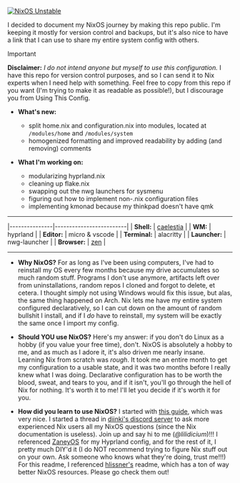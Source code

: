[![NixOS Unstable](https://img.shields.io/badge/NixOS-24.05-blue.svg?style=flat-square&logo=NixOS&logoColor=white)](https://nixos.org)

I decided to document my NixOS journey by making this repo public. I'm keeping it
mostly for version control and backups, but it's also nice to have a link that
I can use to share my entire system config with others.

> [!IMPORTANT]
> **Disclaimer:** _I do not intend anyone but myself to use this configuration._
> I have this repo for version control purposes, and so I can send it to Nix
> experts when I need help with something. Feel free to copy from this repo if
> you want (I'm trying to make it as readable as possible!), but I discourage
> you from Using This Config.

+ **What's new:**
  - split home.nix and configuration.nix into modules, 
    located at `/modules/home` and `/modules/system`
  - homogenized formatting and improved readability by 
    adding (and removing) comments

+ **What I'm working on:**
  - modularizing hyprland.nix
  - cleaning up flake.nix
  - swapping out the nwg launchers for sysmenu
  - figuring out how to implement non-.nix configuration files
  - implementing kmonad because my thinkpad doesn't have qmk

------

|---------------|-------------------------|
| **Shell:**    | [caelestia][caelestia]  |
| **WM:**       | hyprland                |
| **Editor:**   | micro & vscode          |
| **Terminal:** | alacritty               |
| **Launcher:** | nwg-launcher            |
| **Browser:**  | [zen][zen]              |

-----

+ **Why NixOS?**
  For as long as I've been using computers, I've had to reinstall my OS
  every few months because my drive accumulates so much random stuff.
  Programs I don't use anymore, artifacts left over from uninstallations,
  random repos I cloned and forgot to delete, et cetera. I thought simply
  not using Windows would fix this issue, but alas, the same thing happened
  on Arch. Nix lets me have my entire system configured declaratively, so 
  I can cut down on the amount of random bullshit I install, and if I *do*
  have to reinstall, my system will be exactly the same once I import my
  config.

+ **Should YOU use NixOS?**
  Here's my answer: if you don't do Linux as a hobby (if you value your
  free time), don't. NixOS is absolutely a hobby to me, and as much as I
  adore it, it's also driven me nearly insane. Learning Nix from scratch
  was *rough*. It took me an entire month to get my configuration to a
  usable state, and it was two months before I really knew what I was
  doing. Declarative configuration has to be worth the blood, sweat, and
  tears to you, and if it isn't, you'll go through the hell of Nix for
  nothing. It's worth it to me! I'll let you decide if it's worth it 
  for you.

+ **How did you learn to use NixOS?**
  I started with [this guide][guide], which was very nice. I started a thread
  in [diinki's discord server][discord] to ask more experienced Nix users all my
  NixOS questions (since the Nix documentation is useless). Join up and
  say hi to me (*@lilidicium*)!!! I referenced [ZaneyOS][zaneyos] for my Hyprland
  config, and for the rest of it, I pretty much DIY'd it (I do NOT
  recommend trying to figure Nix stuff out on your own. Ask someone who
  knows what they're doing, trust me!!!) For this readme, I referenced 
  [hlissner's][hlissner] readme, which has a ton of way better NixOS resources.
  Please go check them out!

[zen]: https://zen-browser.app/
[caelestia]: https://github.com/caelestia-dots/shell
[hlissner]: https://github.com/hlissner/dotfiles
[zaneyos]: https://gitlab.com/Zaney/zaneyos
[guide]: https://nixos-and-flakes.thiscute.world/
[discord]: https://discord.gg/JnZNJy9BPk

